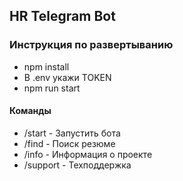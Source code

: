 ## HR Telegram Bot
### Инструкция по развертыванию
* npm install
* В .env укажи TOKEN
* npm run start

#### Команды
* /start - Запустить бота
* /find - Поиск резюме
* /info - Информация о проекте
* /support - Техподдержка
